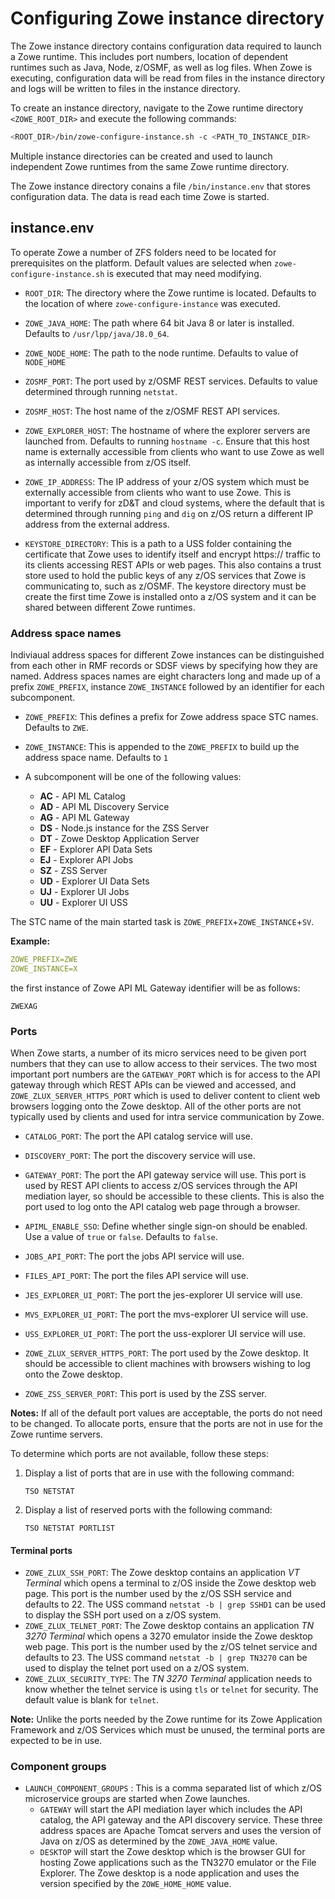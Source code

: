 # Configuring Zowe instance directory

The Zowe instance directory contains configuration data required to launch a Zowe runtime.  This includes port numbers, location of dependent runtimes such as Java, Node, z/OSMF, as well as log files. When Zowe is executing, configuration data will be read from files in the instance directory and logs will be written to files in the instance directory.  

To create an instance directory, navigate to the Zowe runtime directory `<ZOWE_ROOT_DIR>` and execute the following commands:

```sh
<ROOT_DIR>/bin/zowe-configure-instance.sh -c <PATH_TO_INSTANCE_DIR>
```

Multiple instance directories can be created and used to launch independent Zowe runtimes from the same Zowe runtime directory.  

The Zowe instance directory conains a file `/bin/instance.env` that stores configuration data. The data is read each time Zowe is started.  

## instance.env

To operate Zowe a number of ZFS folders need to be located for prerequisites on the platform. Default values are selected when `zowe-configure-instance.sh` is executed that may need modifying.  

- `ROOT_DIR`: The directory where the Zowe runtime is located.  Defaults to the location of where `zowe-configure-instance` was executed.  

- `ZOWE_JAVA_HOME`:  The path where 64 bit Java 8 or later is installed.  Defaults to `/usr/lpp/java/J8.0_64`.
- `ZOWE_NODE_HOME`:  The path to the node runtime.  Defaults to value of `NODE_HOME`

- `ZOSMF_PORT`: The port used by z/OSMF REST services.  Defaults to value determined through running `netstat`.
- `ZOSMF_HOST`: The host name of the z/OSMF REST API services.

- `ZOWE_EXPLORER_HOST`: The hostname of where the explorer servers are launched from.  Defaults to running `hostname -c`.  Ensure that this host name is externally accessible from clients who want to use Zowe as well as internally accessible from z/OS itself.  
- `ZOWE_IP_ADDRESS`:  The IP address of your z/OS system which must be externally accessible from clients who want to use Zowe.  This is important to verify for zD&T and cloud systems, where the default that is determined through running `ping` and `dig` on z/OS return a different IP address from the external address.  

- `KEYSTORE_DIRECTORY`: This is a path to a USS folder containing the certificate that Zowe uses to identify itself and encrypt https:// traffic to its clients accessing REST APIs or web pages.  This also contains a trust store used to hold the public keys of any z/OS services that Zowe is communicating to, such as z/OSMF.  The keystore directory must be create the first time Zowe is installed onto a z/OS system and it can be shared between different Zowe runtimes.  

### Address space names

Indiviaual address spaces for different Zowe instances can be distinguished from each other in RMF records or SDSF views by specifying how they are named.  Address spaces names are eight characters long and made up of a prefix `ZOWE_PREFIX`, instance `ZOWE_INSTANCE` followed by an identifier for each subcomponent.  

- `ZOWE_PREFIX`: This defines a prefix for Zowe address space STC names.  Defaults to `ZWE`.   
- `ZOWE_INSTANCE`: This is appended to the `ZOWE_PREFIX` to build up the address space name.  Defaults to `1`

- A subcomponent will be one of the following values:
   - **AC** - API ML Catalog
   - **AD** - API ML Discovery Service
   - **AG** - API ML Gateway
   - **DS** - Node.js instance for the ZSS Server
   - **DT** - Zowe Desktop Application Server
   - **EF** - Explorer API Data Sets
   - **EJ** - Explorer API Jobs
   - **SZ** - ZSS Server
   - **UD** - Explorer UI Data Sets
   - **UJ** - Explorer UI Jobs
   - **UU** - Explorer UI USS
   
The STC name of the main started task is `ZOWE_PREFIX`+`ZOWE_INSTANCE`+`SV`.

**Example:**

  ```yaml
  ZOWE_PREFIX=ZWE
  ZOWE_INSTANCE=X
  ```
  the first instance of Zowe API ML Gateway identifier will be as follows:

  ```
  ZWEXAG
  ```

### Ports

When Zowe starts, a number of its micro services need to be given port numbers that they can use to allow access to their services.  The two most important port numbers are the `GATEWAY_PORT` which is for access to the API gateway through which REST APIs can be viewed and accessed, and `ZOWE_ZLUX_SERVER_HTTPS_PORT` which is used to deliver content to client web browsers logging onto the Zowe desktop.  All of the other ports are not typically used by clients and used for intra service communication by Zowe.  

- `CATALOG_PORT`: The port the API catalog service will use.
- `DISCOVERY_PORT`: The port the discovery service will use.
- `GATEWAY_PORT`: The port the API gateway service will use.  This port is used by REST API clients to access z/OS services through the API mediation layer, so should be accessible to these clients.  This is also the port used to log onto the API catalog web page through a browser.
- `APIML_ENABLE_SSO`: Define whether single sign-on should be enabled. Use a value of `true` or `false`. Defaults to `false`.

- `JOBS_API_PORT`: The port the jobs API service will use.
- `FILES_API_PORT`: The port the files API service will use.
- `JES_EXPLORER_UI_PORT`: The port the jes-explorer UI service will use.
- `MVS_EXPLORER_UI_PORT`: The port the mvs-explorer UI service will use.
- `USS_EXPLORER_UI_PORT`: The port the uss-explorer UI service will use.

- `ZOWE_ZLUX_SERVER_HTTPS_PORT`: The port used by the Zowe desktop.  It should be accessible to client machines with browsers wishing to log onto the Zowe desktop.  
- `ZOWE_ZSS_SERVER_PORT`: This port is used by the ZSS server.  

**Notes:** If all of the default port values are acceptable, the ports do not need to be changed. To allocate ports, ensure that the ports are not in use for the Zowe runtime servers.

To determine which ports are not available, follow these steps:

1. Display a list of ports that are in use with the following command:

   ```
   TSO NETSTAT
   ```

2. Display a list of reserved ports with the following command:

   ```
   TSO NETSTAT PORTLIST
   ```

#### Terminal ports
- `ZOWE_ZLUX_SSH_PORT`: The Zowe desktop contains an application *VT Terminal* which opens a terminal to z/OS inside the Zowe desktop web page.  This port is the number used by the z/OS SSH service and defaults to 22.  The USS command `netstat -b | grep SSHD1` can be used to display the SSH port used on a z/OS system.  
- `ZOWE_ZLUX_TELNET_PORT`: The Zowe desktop contains an application *TN 3270 Terminal* which opens a 3270 emulator inside the Zowe desktop web page.  This port is the number used by the z/OS telnet service and defaults to 23. The USS command `netstat -b | grep TN3270` can be used to display the telnet port used on a z/OS system.
- `ZOWE_ZLUX_SECURITY_TYPE`: The *TN 3270 Terminal* application needs to know whether the telnet service is using `tls` or `telnet` for security.  The default value is blank for `telnet`.

**Note:** Unlike the ports needed by the Zowe runtime for its Zowe Application Framework and z/OS Services which must be unused, the terminal ports are expected to be in use.  

### Component groups

- `LAUNCH_COMPONENT_GROUPS` : This is a comma separated list of which z/OS microservice groups are started when Zowe launches. 
  - `GATEWAY` will start the API mediation layer which includes the API catalog, the API gateway and the API discovery service.  These three address spaces are Apache Tomcat servers and uses the version of Java on z/OS as determined by the `ZOWE_JAVA_HOME` value.  
  - `DESKTOP` will start the Zowe desktop which is the browser GUI for hosting Zowe applications such as the TN3270 emulator or the File Explorer.  The Zowe desktop is a node application and uses the version specified by the `ZOWE_HOME_HOME` value.  